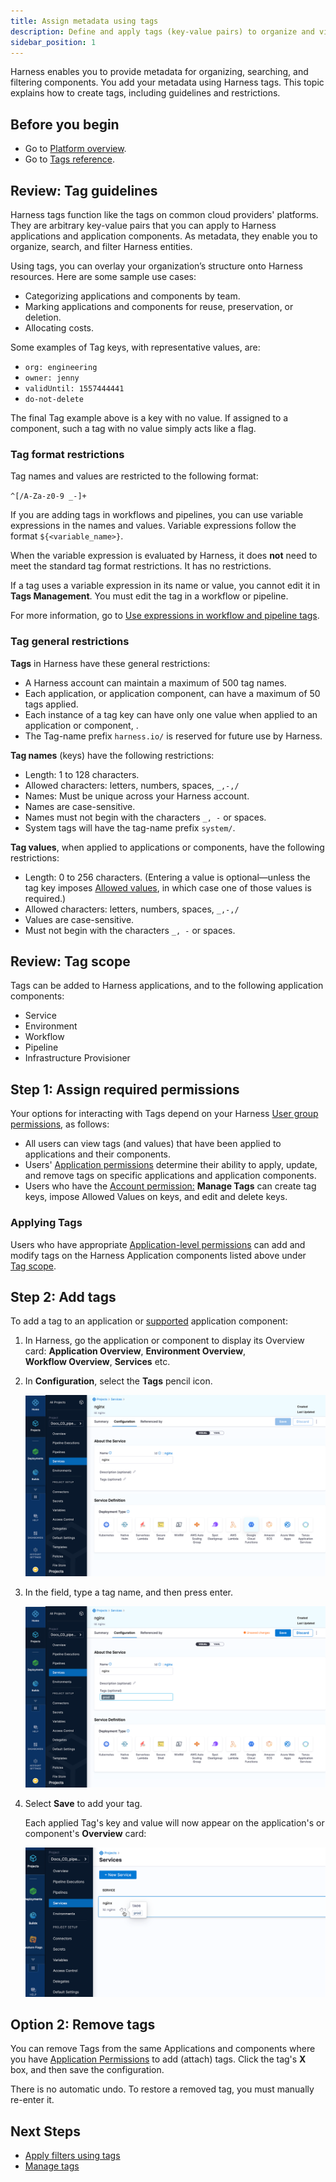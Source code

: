 ```yaml
---
title: Assign metadata using tags
description: Define and apply tags (key-value pairs) to organize and view your Harness resources.
sidebar_position: 1
---
```


Harness enables you to provide metadata for organizing, searching, and filtering components. You add your metadata using Harness tags. This topic explains how to create tags, including guidelines and restrictions.

## Before you begin

* Go to [Platform overview](/docs/platform/Get-started/platform-concepts/platform-overview.md).
* Go to [Tags reference](/docs/platform/references/tags-reference/).

## Review: Tag guidelines

Harness tags function like the tags on common cloud providers' platforms. They are arbitrary key-value pairs that you can apply to Harness applications and application components. As metadata, they enable you to organize, search, and filter Harness entities.

Using tags, you can overlay your organization’s structure onto Harness resources. Here are some sample use cases:

* Categorizing applications and components by team.
* Marking applications and components for reuse, preservation, or deletion.
* Allocating costs.

Some examples of Tag keys, with representative values, are:

* `org: engineering`
* `owner: jenny`
* `validUntil: 1557444441`
* `do-not-delete`

The final Tag example above is a key with no value. If assigned to a component, such a tag with no value simply acts like a flag.

### Tag format restrictions

Tag names and values are restricted to the following format:

`^[/A-Za-z0-9 _-]+`

If you are adding tags in workflows and pipelines, you can use variable expressions in the names and values. Variable expressions follow the format `${<variable_name>}`.

When the variable expression is evaluated by Harness, it does **not** need to meet the standard tag format restrictions. It has no restrictions.

If a tag uses a variable expression in its name or value, you cannot edit it in **Tags Management**. You must edit the tag in a workflow or pipeline.

For more information, go to [Use expressions in workflow and pipeline tags](use-expressions-in-workflow-and-pipeline-tags.md).

### Tag general restrictions

**Tags** in Harness have these general restrictions:

* A Harness account can maintain a maximum of 500 tag names.
* Each application, or application component, can have a maximum of 50 tags applied.
* Each instance of a tag key can have only one value when applied to an application or component, .
* The Tag-name prefix `harness.io/` is reserved for future use by Harness.

**Tag names** (keys) have the following restrictions:

* Length: 1 to 128 characters.
* Allowed characters: letters, numbers, spaces, `_,-,/`
* Names: Must be unique across your Harness account.
* Names are case-sensitive.
* Names must not begin with the characters `_, -` or spaces.
* System tags will have the tag-name prefix `system/`.

**Tag values**, when applied to applications or components, have the following restrictions:

* Length: 0 to 256 characters. (Entering a value is optional—unless the tag key imposes [Allowed values](#allowed_values), in which case one of those values is required.)
* Allowed characters: letters, numbers, spaces, `_,-,/`
* Values are case-sensitive.
* Must not begin with the characters `_, -` or spaces.

## Review: Tag scope

Tags can be added to Harness applications, and to the following application components:

* Service
* Environment
* Workflow
* Pipeline
* Infrastructure Provisioner

## Step 1: Assign required permissions

Your options for interacting with Tags depend on your Harness [User group permissions](../../security/access-management-howtos/users-and-permissions.md), as follows:

* All users can view tags (and values) that have been applied to applications and their components.
* Users' [Application permissions](../../security/access-management-howtos/users-and-permissions.md#application-permissions) determine their ability to apply, update, and remove tags on specific applications and application components.
* Users who have the [Account permission:](../../security/access-management-howtos/users-and-permissions.md#account-permissions) **Manage Tags** can create tag keys, impose Allowed Values on keys, and edit and delete keys.

### Applying Tags

Users who have appropriate [Application-level permissions](../../security/access-management-howtos/users-and-permissions.md#application-permissions) can add and modify tags on the Harness Application components listed above under [Tag scope](#tag_scope).

## Step 2: Add tags

To add a tag to an application or [supported](#tag_scope) application component:

1. In Harness, go the application or component to display its Overview card: **Application Overview**, **Environment Overview**, **Workflow Overview**, **Services** etc.

2. In **Configuration**, select the **Tags** pencil icon.

   ![](./static/tags-001.png)

2. In the field, type a tag name, and then press enter.

   ![](./static/tags-002.png)

3. Select **Save** to add your tag.

   Each applied Tag's key and value will now appear on the application's or component's **Overview** card:

   ![](./static/tags-003.png)

## Option 2: Remove tags

You can remove Tags from the same Applications and components where you have [Application Permissions](../../security/access-management-howtos/users-and-permissions.md#application-permissions) to add (attach) tags. Click the tag's **X** box, and then save the configuration.

There is no automatic undo. To restore a removed tag, you must manually re-enter it.

## Next Steps

* [Apply filters using tags](apply-filters-using-tags.md)
* [Manage tags](manage-tags.md)
